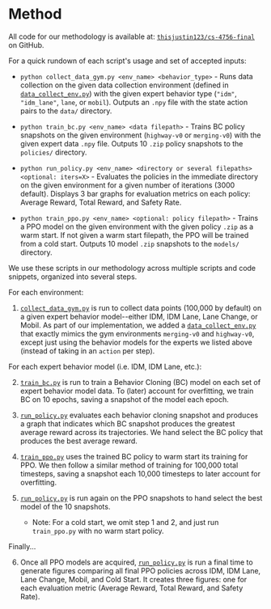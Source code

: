 # Method

All code for our methodology is available at: [`thisjustin123/cs-4756-final`](https://github.com/thisjustin123/cs-4756-final) on GitHub.

For a quick rundown of each script's usage and set of accepted inputs:

* `python collect_data_gym.py <env_name> <behavior_type>` - Runs data collection on the given data collection environment (defined in [`data_collect_env.py`](https://github.com/thisjustin123/cs-4756-final/blob/main/classes/data_collect_env.py)) with the given expert behavior type (`"idm"`, `"idm_lane"`, `lane`, or `mobil`). Outputs an `.npy` file with the state action pairs to the `data/` directory.

* `python train_bc.py <env_name> <data filepath>` - Trains BC policy snapshots on the given environment (`highway-v0` or `merging-v0`) with the given expert data `.npy` file. Outputs 10 `.zip` policy snapshots to the `policies/` directory. 

* `python run_policy.py <env_name> <directory or several filepaths> <optional: iters=X>` - Evaluates the policies in the immediate directory on the given environment for a given number of iterations (3000 default). Displays 3 bar graphs for evaluation metrics on each policy: Average Reward, Total Reward, and Safety Rate.

* `python train_ppo.py <env_name> <optional: policy filepath>` - Trains a PPO model on the given environment with the given policy `.zip` as a warm start. If not given a warm start filepath, the PPO will be trained from a cold start. Outputs 10 model `.zip` snapshots to the `models/` directory.

We use these scripts in our methodology across multiple scripts and code snippets, organized into several steps.

For each environment:

1) [`collect_data_gym.py`](https://github.com/thisjustin123/cs-4756-final/blob/main/collect_data_gym.py) is run to collect data points (100,000 by default) on a given expert behavior model--either IDM, IDM Lane, Lane Change, or Mobil. As part of our implementation, we added a [`data_collect_env.py`](https://github.com/thisjustin123/cs-4756-final/blob/main/classes/data_collect_env.py) that exactly mimics the gym environments `merging-v0` and `highway-v0`, except just using the behavior models for the experts we listed above (instead of taking in an `action` per step).

For each expert behavior model (i.e. IDM, IDM Lane, etc.):

2) [`train_bc.py`](https://github.com/thisjustin123/cs-4756-final/blob/main/train_bc.py) is run to train a Behavior Cloning (BC) model on each set of expert behavior model data. To (later) account for overfitting, we train BC on 10 epochs, saving a snapshot of the model each epoch. 

3) [`run_policy.py`](https://github.com/thisjustin123/cs-4756-final/blob/main/run_policy.py) evaluates each behavior cloning snapshot and produces a graph that indicates which BC snapshot produces the greatest average reward across its trajectories. We hand select the BC policy that produces the best average reward.

4) [`train_ppo.py`](https://github.com/thisjustin123/cs-4756-final/blob/main/train_ppo.py) uses the trained BC policy to warm start its training for PPO. We then follow a similar method of training for 100,000 total timesteps, saving a snapshot each 10,000 timesteps to later account for overfitting.

5) [`run_policy.py`](https://github.com/thisjustin123/cs-4756-final/blob/main/run_policy.py) is run again on the PPO snapshots to hand select the best model of the 10 snapshots.

    * Note: For a cold start, we omit step 1 and 2, and just run `train_ppo.py` with no warm start policy.

Finally...

6) Once all PPO models are acquired, [`run_policy.py`](https://github.com/thisjustin123/cs-4756-final/blob/main/run_policy.py) is run a final time to generate figures comparing all final PPO policies across IDM, IDM Lane, Lane Change, Mobil, and Cold Start. It creates three figures: one for each evaluation metric (Average Reward, Total Reward, and Safety Rate).
